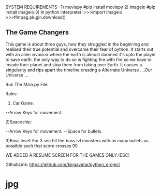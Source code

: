 SYSTEM REQUIREMENTS : 1) moviepy  #pip install moviepy
					  2) imageio  #pip install imageio
					  3) In python interpreter:
					  >>>import imageio
					  >>>ffmpeg.plugin.download()


The Game Changers
-----------------------------------------------------------------------------------
This game is about three guys, how they struggled in the beginning and realised their true potential and overcame their fear of python.
It starts out with an alien invasion where the earth is almost doomed it's upto the player to save earth.
the only way to do so is fighting fire with fire so we have to invade their planet and stop them from taking over Earth.
It causes a singularity and rips apart the timeline creating a Alternate Universe ....Our Universe....


Run The Main.py File

Rules:
1) Car Game:

--Arrow Keys for movement.

2)Spaceship:

--Arrow Keys for movement.
--Space for bullets.

3)Boss level:
For 3 sec hit the boss lvl monsters with as many bullets as possible such that score crosses 90.

WE ADDED A RESUME SCREEN FOR THE GAMES ONLY.(ESC)

GithubLink: https://github.com/kingavatar/python_project
# jpg
